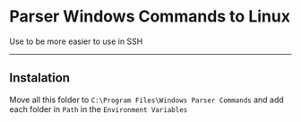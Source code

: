 # Parser Windows Commands to Linux

Use to be more easier to use in SSH

---

## Instalation

Move all this folder to `C:\Program Files\Windows Parser Commands` and add each folder in `Path` in the `Environment Variables`